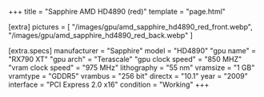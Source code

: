 +++
title     = "Sapphire AMD HD4890 (red)"
template  = "page.html"

[extra]
pictures  = [
  "/images/gpu/amd_sapphire_hd4890_red_front.webp",
  "/images/gpu/amd_sapphire_hd4890_red_back.webp"
]

  [extra.specs]
  manufacturer       = "Sapphire"
  model              = "HD4890"
  "gpu name"         = "RX790 XT"
  "gpu arch"         = "Terascale"
  "gpu clock speed"  = "850 MHZ"
  "vram clock speed" = "975 MHz"
  lithography        = "55 nm"
  vramsize           = "1 GB"
  vramtype           = "GDDR5"
  vrambus            = "256 bit"
  directx            = "10.1"
  year               = "2009"
  interface          = "PCI Express 2.0 x16"
  condition          = "Working"
+++
